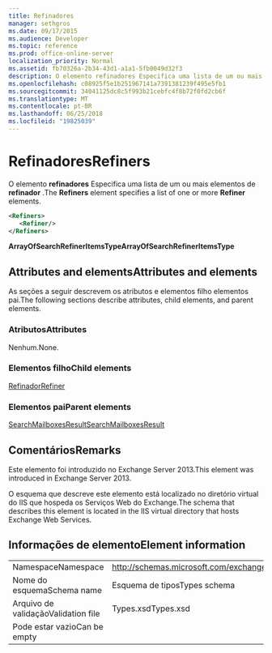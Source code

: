 ```yaml
---
title: Refinadores
manager: sethgros
ms.date: 09/17/2015
ms.audience: Developer
ms.topic: reference
ms.prod: office-online-server
localization_priority: Normal
ms.assetid: fb70326a-2b34-43d1-a1a1-5fb0049d32f3
description: O elemento refinadores Especifica uma lista de um ou mais elementos de refinador.
ms.openlocfilehash: c08925f5e1b251967141a7391381239f495e5fb1
ms.sourcegitcommit: 34041125dc8c5f993b21cebfc4f8b72f0fd2cb6f
ms.translationtype: MT
ms.contentlocale: pt-BR
ms.lasthandoff: 06/25/2018
ms.locfileid: "19825039"
---
```

# <a name="refiners"></a><span data-ttu-id="44f3c-103">Refinadores</span><span class="sxs-lookup"><span data-stu-id="44f3c-103">Refiners</span></span>

<span data-ttu-id="44f3c-104">O elemento **refinadores** Especifica uma lista de um ou mais elementos de **refinador** .</span><span class="sxs-lookup"><span data-stu-id="44f3c-104">The **Refiners** element specifies a list of one or more **Refiner** elements.</span></span> 
  
```XML
<Refiners>
   <Refiner/>
</Refiners>
```

 <span data-ttu-id="44f3c-105">**ArrayOfSearchRefinerItemsType**</span><span class="sxs-lookup"><span data-stu-id="44f3c-105">**ArrayOfSearchRefinerItemsType**</span></span>
## <a name="attributes-and-elements"></a><span data-ttu-id="44f3c-106">Attributes and elements</span><span class="sxs-lookup"><span data-stu-id="44f3c-106">Attributes and elements</span></span>

<span data-ttu-id="44f3c-107">As seções a seguir descrevem os atributos e elementos filho elementos pai.</span><span class="sxs-lookup"><span data-stu-id="44f3c-107">The following sections describe attributes, child elements, and parent elements.</span></span>
  
### <a name="attributes"></a><span data-ttu-id="44f3c-108">Atributos</span><span class="sxs-lookup"><span data-stu-id="44f3c-108">Attributes</span></span>

<span data-ttu-id="44f3c-109">Nenhum.</span><span class="sxs-lookup"><span data-stu-id="44f3c-109">None.</span></span>
  
### <a name="child-elements"></a><span data-ttu-id="44f3c-110">Elementos filho</span><span class="sxs-lookup"><span data-stu-id="44f3c-110">Child elements</span></span>

[<span data-ttu-id="44f3c-111">Refinador</span><span class="sxs-lookup"><span data-stu-id="44f3c-111">Refiner</span></span>](refiner.md)
  
### <a name="parent-elements"></a><span data-ttu-id="44f3c-112">Elementos pai</span><span class="sxs-lookup"><span data-stu-id="44f3c-112">Parent elements</span></span>

[<span data-ttu-id="44f3c-113">SearchMailboxesResult</span><span class="sxs-lookup"><span data-stu-id="44f3c-113">SearchMailboxesResult</span></span>](searchmailboxesresult.md)
  
## <a name="remarks"></a><span data-ttu-id="44f3c-114">Comentários</span><span class="sxs-lookup"><span data-stu-id="44f3c-114">Remarks</span></span>

<span data-ttu-id="44f3c-115">Este elemento foi introduzido no Exchange Server 2013.</span><span class="sxs-lookup"><span data-stu-id="44f3c-115">This element was introduced in Exchange Server 2013.</span></span>
  
<span data-ttu-id="44f3c-116">O esquema que descreve este elemento está localizado no diretório virtual do IIS que hospeda os Serviços Web do Exchange.</span><span class="sxs-lookup"><span data-stu-id="44f3c-116">The schema that describes this element is located in the IIS virtual directory that hosts Exchange Web Services.</span></span>
  
## <a name="element-information"></a><span data-ttu-id="44f3c-117">Informações de elemento</span><span class="sxs-lookup"><span data-stu-id="44f3c-117">Element information</span></span>

|||
|:-----|:-----|
|<span data-ttu-id="44f3c-118">Namespace</span><span class="sxs-lookup"><span data-stu-id="44f3c-118">Namespace</span></span>  <br/> |http://schemas.microsoft.com/exchange/services/2006/types  <br/> |
|<span data-ttu-id="44f3c-119">Nome do esquema</span><span class="sxs-lookup"><span data-stu-id="44f3c-119">Schema name</span></span>  <br/> |<span data-ttu-id="44f3c-120">Esquema de tipos</span><span class="sxs-lookup"><span data-stu-id="44f3c-120">Types schema</span></span>  <br/> |
|<span data-ttu-id="44f3c-121">Arquivo de validação</span><span class="sxs-lookup"><span data-stu-id="44f3c-121">Validation file</span></span>  <br/> |<span data-ttu-id="44f3c-122">Types.xsd</span><span class="sxs-lookup"><span data-stu-id="44f3c-122">Types.xsd</span></span>  <br/> |
|<span data-ttu-id="44f3c-123">Pode estar vazio</span><span class="sxs-lookup"><span data-stu-id="44f3c-123">Can be empty</span></span>  <br/> ||
   

